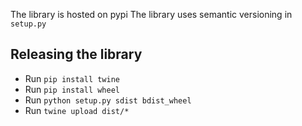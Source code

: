The library is hosted on pypi
The library uses semantic versioning in `setup.py`

## Releasing the library
- Run `pip install twine`
- Run `pip install wheel`
- Run `python setup.py sdist bdist_wheel`
- Run `twine upload dist/*`